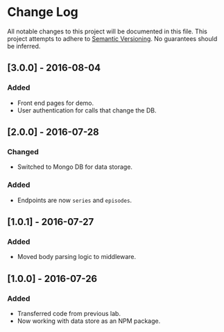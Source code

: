 # Change Log
All notable changes to this project will be documented in this file.
This project attempts to adhere to [Semantic Versioning](http://semver.org/).
No guarantees should be inferred.

## [3.0.0] - 2016-08-04
### Added
- Front end pages for demo.
- User authentication for calls that change the DB.

## [2.0.0] - 2016-07-28
### Changed
- Switched to Mongo DB for data storage.

### Added
- Endpoints are now `series` and `episodes`.

## [1.0.1] - 2016-07-27
### Added
- Moved body parsing logic to middleware.

## [1.0.0] - 2016-07-26
### Added
- Transferred code from previous lab.
- Now working with data store as an NPM package.
